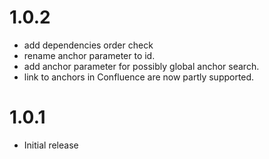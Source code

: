 # 1.0.2

- add dependencies order check
- rename anchor parameter to id.
- add anchor parameter for possibly global anchor search.
- link to anchors in Confluence are now partly supported.

# 1.0.1

- Initial release
